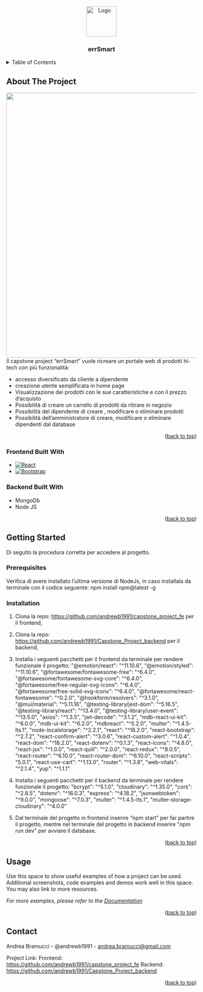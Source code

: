 <a name="readme-top"></a>
<br />
<div align="center">
  <a href="https://res.cloudinary.com/dpb7beo1e/image/upload/v1681832196/white_logo_color_background_qii5ot.jpg">
    <img src="https://res.cloudinary.com/dpb7beo1e/image/upload/v1681832196/white_logo_color_background_qii5ot.jpg" alt="Logo" width="80" height="80">
  </a>

  <h3 align="center">errSmart</h3>

</div>



<!-- TABLE OF CONTENTS -->
<details>
  <summary>Table of Contents</summary>
  <ol>
    <li>
      <a href="#about-the-project">About The Project</a>
      <ul>
        <li><a href="#built-with">Built With</a></li>
      </ul>
    </li>
    <li>
      <a href="#getting-started">Getting Started</a>
      <ul>
        <li><a href="#prerequisites">Prerequisites</a></li>
        <li><a href="#installation">Installation</a></li>
      </ul>
    </li>
    <li><a href="#usage">Usage</a></li>
    <li><a href="#roadmap">Roadmap</a></li>
    <li><a href="#contributing">Contributing</a></li>
    <li><a href="#license">License</a></li>
    <li><a href="#contact">Contact</a></li>
    <li><a href="#acknowledgments">Acknowledgments</a></li>
  </ol>
</details>

## About The Project

<img src="https://res.cloudinary.com/dpb7beo1e/image/upload/v1682611170/first_zhi96j.png" width="1400" height="700">
Il capstone project “errSmart” vuole ricreare un portale web di prodotti hi-tech con più funzionalità:

- accesso diversificato da cliente a dipendente 
- creazione utente semplificata in home page
- Visualizzazione dei prodotti con le sue caratteristiche e con il prezzo d’acquisto 
- Possibilità di creare un carrello di prodotti da ritirare in negozio
- Possibilità del dipendente di creare , modificare o eliminare prodotti
- Possibilità dell’amministratore di creare, modificare o eliminare dipendenti dal database

<p align="right">(<a href="#readme-top">back to top</a>)</p>



### Frontend Built With
* [![React][React.js]][React-url]
* [![Bootstrap][Bootstrap.com]][Bootstrap-url]


### Backend Built With
- MongoDb
- Node JS
<p align="right">(<a href="#readme-top">back to top</a>)</p>



<!-- GETTING STARTED -->
## Getting Started

Di seguito la procedura corretta per accedere al progetto.

### Prerequisites

Verifica di avere installato l’ultima versione di NodeJs, in caso installala da terminale con il codice seguente:  npm install npm@latest -g

### Installation

1. Clona la repo: https://github.com/andrewb1991/capstone_project_fe per il frontend,
2. Clona la repo: https://github.com/andrewb1991/Capstone_Project_backend per il backend,
3. Installa i seguenti pacchetti per il frontend da terminale per rendere funzionale il progetto: 
"@emotion/react": "^11.10.6",
    "@emotion/styled": "^11.10.6",
    "@fortawesome/fontawesome-free": "^6.4.0",
    "@fortawesome/fontawesome-svg-core": "^6.4.0",
    "@fortawesome/free-regular-svg-icons": "^6.4.0",
    "@fortawesome/free-solid-svg-icons": "^6.4.0",
    "@fortawesome/react-fontawesome": "^0.2.0",
    "@hookform/resolvers": "^3.1.0",
    "@mui/material": "^5.11.16",
    "@testing-library/jest-dom": "^5.16.5",
    "@testing-library/react": "^13.4.0",
    "@testing-library/user-event": "^13.5.0",
    "axios": "^1.3.5",
    "jwt-decode": "^3.1.2",
    "mdb-react-ui-kit": "^6.0.0",
    "mdb-ui-kit": "^6.2.0",
    "mdbreact": "^5.2.0",
    "multer": "^1.4.5-lts.1",
    "node-localstorage": "^2.2.1",
    "react": "^18.2.0",
    "react-bootstrap": "^2.7.2",
    "react-confirm-alert": "^3.0.6",
    "react-custom-alert": "^1.0.4",
    "react-dom": "^18.2.0",
    "react-dotenv": "^0.1.3",
    "react-icons": "^4.8.0",
    "react-jsx": "^1.0.0",
    "react-quill": "^2.0.0",
    "react-redux": "^8.0.5",
    "react-router": "^6.10.0",
    "react-router-dom": "^6.10.0",
    "react-scripts": "5.0.1",
    "react-use-cart": "^1.13.0",
    "router": "^1.3.8",
    "web-vitals": "^2.1.4",
    "yup": "^1.1.1"

4.  Installa i seguenti pacchetti per il backend da terminale per rendere funzionale il progetto: 
"bcrypt": "^5.1.0",
    "cloudinary": "^1.35.0",
    "cors": "^2.8.5",
    "dotenv": "^16.0.3",
    "express": "^4.18.2",
    "jsonwebtoken": "^9.0.0",
    "mongoose": "^7.0.3",
    "multer": "^1.4.5-lts.1",
    "multer-storage-cloudinary": "^4.0.0"

5. Dal terminale del progetto in frontend inserire “npm start” per far partire il progetto, mentre nel terminale del progetto in backend inserire "npm run dev" per avviare il database.

<p align="right">(<a href="#readme-top">back to top</a>)</p>



<!-- USAGE EXAMPLES -->
## Usage

Use this space to show useful examples of how a project can be used. Additional screenshots, code examples and demos work well in this space. You may also link to more resources.

_For more examples, please refer to the [Documentation](https://example.com)_

<p align="right">(<a href="#readme-top">back to top</a>)</p>




## Contact
Andrea Bramucci - @andrewb1991 - andrea.bramucci@gmail.com

Project Link: 
Frontend: https://github.com/andrewb1991/capstone_project_fe
Backend: https://github.com/andrewb1991/Capstone_Project_backend 


<p align="right">(<a href="#readme-top">back to top</a>)</p>



[contributors-shield]: https://img.shields.io/github/contributors/othneildrew/Best-README-Template.svg?style=for-the-badge
[contributors-url]: https://github.com/othneildrew/Best-README-Template/graphs/contributors
[forks-shield]: https://img.shields.io/github/forks/othneildrew/Best-README-Template.svg?style=for-the-badge
[forks-url]: https://github.com/othneildrew/Best-README-Template/network/members
[stars-shield]: https://img.shields.io/github/stars/othneildrew/Best-README-Template.svg?style=for-the-badge
[stars-url]: https://github.com/othneildrew/Best-README-Template/stargazers
[issues-shield]: https://img.shields.io/github/issues/othneildrew/Best-README-Template.svg?style=for-the-badge
[issues-url]: https://github.com/othneildrew/Best-README-Template/issues
[license-shield]: https://img.shields.io/github/license/othneildrew/Best-README-Template.svg?style=for-the-badge
[license-url]: https://github.com/othneildrew/Best-README-Template/blob/master/LICENSE.txt
[linkedin-shield]: https://img.shields.io/badge/-LinkedIn-black.svg?style=for-the-badge&logo=linkedin&colorB=555
[linkedin-url]: https://linkedin.com/in/othneildrew
[product-screenshot]: images/screenshot.png
[Next.js]: https://img.shields.io/badge/next.js-000000?style=for-the-badge&logo=nextdotjs&logoColor=white
[Next-url]: https://nextjs.org/
[React.js]: https://img.shields.io/badge/React-20232A?style=for-the-badge&logo=react&logoColor=61DAFB
[React-url]: https://reactjs.org/
[Vue.js]: https://img.shields.io/badge/Vue.js-35495E?style=for-the-badge&logo=vuedotjs&logoColor=4FC08D
[Vue-url]: https://vuejs.org/
[Angular.io]: https://img.shields.io/badge/Angular-DD0031?style=for-the-badge&logo=angular&logoColor=white
[Angular-url]: https://angular.io/
[Svelte.dev]: https://img.shields.io/badge/Svelte-4A4A55?style=for-the-badge&logo=svelte&logoColor=FF3E00
[Svelte-url]: https://svelte.dev/
[Laravel.com]: https://img.shields.io/badge/Laravel-FF2D20?style=for-the-badge&logo=laravel&logoColor=white
[Laravel-url]: https://laravel.com
[Bootstrap.com]: https://img.shields.io/badge/Bootstrap-563D7C?style=for-the-badge&logo=bootstrap&logoColor=white
[Bootstrap-url]: https://getbootstrap.com
[JQuery.com]: https://img.shields.io/badge/jQuery-0769AD?style=for-the-badge&logo=jquery&logoColor=white
[JQuery-url]: https://jquery.com 
